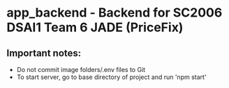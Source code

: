 # app_backend - Backend for SC2006 DSAI1 Team 6 JADE (PriceFix)

## Important notes:
- Do not commit image folders/.env files to Git
- To start server, go to base directory of project and run 'npm start'

